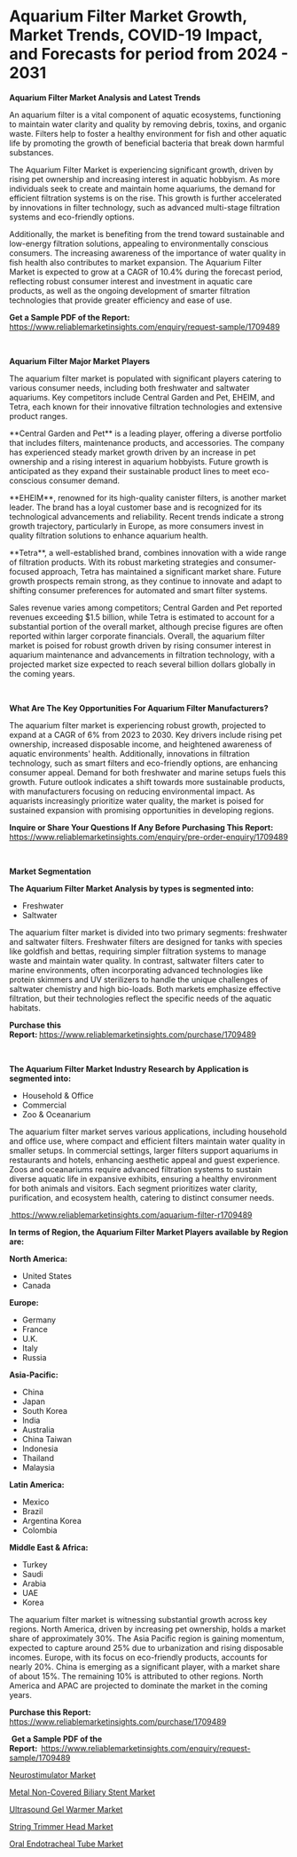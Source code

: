 <p><h1>Aquarium Filter Market Growth, Market Trends, COVID-19 Impact, and Forecasts for period from 2024 - 2031</h1></p><p><strong>Aquarium Filter Market Analysis and Latest Trends</strong></p>
<p><p>An aquarium filter is a vital component of aquatic ecosystems, functioning to maintain water clarity and quality by removing debris, toxins, and organic waste. Filters help to foster a healthy environment for fish and other aquatic life by promoting the growth of beneficial bacteria that break down harmful substances. </p><p>The Aquarium Filter Market is experiencing significant growth, driven by rising pet ownership and increasing interest in aquatic hobbyism. As more individuals seek to create and maintain home aquariums, the demand for efficient filtration systems is on the rise. This growth is further accelerated by innovations in filter technology, such as advanced multi-stage filtration systems and eco-friendly options. </p><p>Additionally, the market is benefiting from the trend toward sustainable and low-energy filtration solutions, appealing to environmentally conscious consumers. The increasing awareness of the importance of water quality in fish health also contributes to market expansion. The Aquarium Filter Market is expected to grow at a CAGR of 10.4% during the forecast period, reflecting robust consumer interest and investment in aquatic care products, as well as the ongoing development of smarter filtration technologies that provide greater efficiency and ease of use.</p></p>
<p><strong>Get a Sample PDF of the Report:&nbsp;</strong> <a href="https://www.reliablemarketinsights.com/enquiry/request-sample/1709489?utm_campaign=1606&utm_medium=2&utm_source=Github&utm_content=ia&utm_term=21102024&utm_id=aquarium-filter">https://www.reliablemarketinsights.com/enquiry/request-sample/1709489</a></p>
<p>&nbsp;</p>
<p><strong>Aquarium Filter Major Market Players</strong></p>
<p><p>The aquarium filter market is populated with significant players catering to various consumer needs, including both freshwater and saltwater aquariums. Key competitors include Central Garden and Pet, EHEIM, and Tetra, each known for their innovative filtration technologies and extensive product ranges.</p><p>**Central Garden and Pet** is a leading player, offering a diverse portfolio that includes filters, maintenance products, and accessories. The company has experienced steady market growth driven by an increase in pet ownership and a rising interest in aquarium hobbyists. Future growth is anticipated as they expand their sustainable product lines to meet eco-conscious consumer demand.</p><p>**EHEIM**, renowned for its high-quality canister filters, is another market leader. The brand has a loyal customer base and is recognized for its technological advancements and reliability. Recent trends indicate a strong growth trajectory, particularly in Europe, as more consumers invest in quality filtration solutions to enhance aquarium health.</p><p>**Tetra**, a well-established brand, combines innovation with a wide range of filtration products. With its robust marketing strategies and consumer-focused approach, Tetra has maintained a significant market share. Future growth prospects remain strong, as they continue to innovate and adapt to shifting consumer preferences for automated and smart filter systems.</p><p>Sales revenue varies among competitors; Central Garden and Pet reported revenues exceeding $1.5 billion, while Tetra is estimated to account for a substantial portion of the overall market, although precise figures are often reported within larger corporate financials. Overall, the aquarium filter market is poised for robust growth driven by rising consumer interest in aquarium maintenance and advancements in filtration technology, with a projected market size expected to reach several billion dollars globally in the coming years.</p></p>
<p>&nbsp;</p>
<p><strong>What Are The Key Opportunities For Aquarium Filter Manufacturers?</strong></p>
<p><p>The aquarium filter market is experiencing robust growth, projected to expand at a CAGR of 6% from 2023 to 2030. Key drivers include rising pet ownership, increased disposable income, and heightened awareness of aquatic environments' health. Additionally, innovations in filtration technology, such as smart filters and eco-friendly options, are enhancing consumer appeal. Demand for both freshwater and marine setups fuels this growth. Future outlook indicates a shift towards more sustainable products, with manufacturers focusing on reducing environmental impact. As aquarists increasingly prioritize water quality, the market is poised for sustained expansion with promising opportunities in developing regions.</p></p>
<p><strong>Inquire or Share Your Questions If Any Before Purchasing This Report:</strong> <a href="https://www.reliablemarketinsights.com/enquiry/pre-order-enquiry/1709489?utm_campaign=1606&utm_medium=2&utm_source=Github&utm_content=ia&utm_term=21102024&utm_id=aquarium-filter">https://www.reliablemarketinsights.com/enquiry/pre-order-enquiry/1709489</a></p>
<p>&nbsp;</p>
<p><strong>Market Segmentation</strong></p>
<p><strong>The Aquarium Filter Market Analysis by types is segmented into:</strong></p>
<p><ul><li>Freshwater</li><li>Saltwater</li></ul></p>
<p><p>The aquarium filter market is divided into two primary segments: freshwater and saltwater filters. Freshwater filters are designed for tanks with species like goldfish and bettas, requiring simpler filtration systems to manage waste and maintain water quality. In contrast, saltwater filters cater to marine environments, often incorporating advanced technologies like protein skimmers and UV sterilizers to handle the unique challenges of saltwater chemistry and high bio-loads. Both markets emphasize effective filtration, but their technologies reflect the specific needs of the aquatic habitats.</p></p>
<p><strong>Purchase this Report:&nbsp;</strong><a href="https://www.reliablemarketinsights.com/purchase/1709489?utm_campaign=1606&utm_medium=2&utm_source=Github&utm_content=ia&utm_term=21102024&utm_id=aquarium-filter">https://www.reliablemarketinsights.com/purchase/1709489</a></p>
<p>&nbsp;</p>
<p><strong>The Aquarium Filter Market Industry Research by Application is segmented into:</strong></p>
<p><ul><li>Household & Office</li><li>Commercial</li><li>Zoo & Oceanarium</li></ul></p>
<p><p>The aquarium filter market serves various applications, including household and office use, where compact and efficient filters maintain water quality in smaller setups. In commercial settings, larger filters support aquariums in restaurants and hotels, enhancing aesthetic appeal and guest experience. Zoos and oceanariums require advanced filtration systems to sustain diverse aquatic life in expansive exhibits, ensuring a healthy environment for both animals and visitors. Each segment prioritizes water clarity, purification, and ecosystem health, catering to distinct consumer needs.</p></p>
<p><a href="https://www.reliablemarketinsights.com/aquarium-filter-r1709489?utm_campaign=1606&utm_medium=2&utm_source=Github&utm_content=ia&utm_term=21102024&utm_id=aquarium-filter">&nbsp;https://www.reliablemarketinsights.com/aquarium-filter-r1709489</a></p>
<p><strong>In terms of Region, the Aquarium Filter Market Players available by Region are:</strong></p>
<p>
    <p> <strong> North America: </strong>
        <ul>
            <li>United States</li>
            <li>Canada</li>
        </ul>
        </p> 
    <p> <strong> Europe: </strong>
        <ul>
            <li>Germany</li>
            <li>France</li>
            <li>U.K.</li>
            <li>Italy</li>
            <li>Russia</li>
        </ul>
        </p> 
    <p> <strong> Asia-Pacific: </strong>
        <ul>
            <li>China</li>
            <li>Japan</li>
            <li>South Korea</li>
            <li>India</li>
            <li>Australia</li>
            <li>China Taiwan</li>
            <li>Indonesia</li>
            <li>Thailand</li>
            <li>Malaysia</li>
        </ul>
        </p> 
    <p> <strong> Latin America: </strong>
        <ul>
            <li>Mexico</li>
            <li>Brazil</li>
            <li>Argentina Korea</li>
            <li>Colombia</li>
        </ul>
        </p> 
    <p> <strong> Middle East & Africa: </strong>
        <ul>
            <li>Turkey</li>
            <li>Saudi</li>
            <li>Arabia</li>
            <li>UAE</li>
            <li>Korea</li>
        </ul>
    </p>
    </p>
<p><p>The aquarium filter market is witnessing substantial growth across key regions. North America, driven by increasing pet ownership, holds a market share of approximately 30%. The Asia Pacific region is gaining momentum, expected to capture around 25% due to urbanization and rising disposable incomes. Europe, with its focus on eco-friendly products, accounts for nearly 20%. China is emerging as a significant player, with a market share of about 15%. The remaining 10% is attributed to other regions. North America and APAC are projected to dominate the market in the coming years.</p></p>
<p><strong>Purchase this Report: </strong><a href="https://www.reliablemarketinsights.com/purchase/1709489?utm_campaign=1606&utm_medium=2&utm_source=Github&utm_content=ia&utm_term=21102024&utm_id=aquarium-filter">https://www.reliablemarketinsights.com/purchase/1709489</a></p>
<p>&nbsp;<strong>Get a Sample PDF of the Report:&nbsp;&nbsp;</strong><a href="https://www.reliablemarketinsights.com/enquiry/request-sample/1709489?utm_campaign=1606&utm_medium=2&utm_source=Github&utm_content=ia&utm_term=21102024&utm_id=aquarium-filter">https://www.reliablemarketinsights.com/enquiry/request-sample/1709489</a></p>
<p><strong></strong></p>
<p><p><a href="https://www.linkedin.com/pulse/neurostimulator-mosaic-piecing-together-global-market-dynamics-56tee?utm_campaign=1606&utm_medium=2&utm_source=Github&utm_content=ia&utm_term=21102024&utm_id=aquarium-filter">Neurostimulator Market</a></p><p><a href="https://www.linkedin.com/pulse/metal-non-covered-biliary-stent-market-penetration-strategies-qfq6e?utm_campaign=1606&utm_medium=2&utm_source=Github&utm_content=ia&utm_term=21102024&utm_id=aquarium-filter">Metal Non-Covered Biliary Stent Market</a></p><p><a href="https://www.linkedin.com/pulse/ultrasound-gel-warmer-market-outlook-share-analysis--9t2ae?utm_campaign=1606&utm_medium=2&utm_source=Github&utm_content=ia&utm_term=21102024&utm_id=aquarium-filter">Ultrasound Gel Warmer Market</a></p><p><a href="https://issuu.com/reportprime-2/docs/string-trimmer-head-market-size-203_968afc6d33ce65?utm_campaign=1606&utm_medium=2&utm_source=Github&utm_content=ia&utm_term=21102024&utm_id=aquarium-filter">String Trimmer Head Market</a></p><p><a href="https://www.linkedin.com/pulse/oral-endotracheal-tube-market-outlook-share-analysis-growth-4oeoe?utm_campaign=1606&utm_medium=2&utm_source=Github&utm_content=ia&utm_term=21102024&utm_id=aquarium-filter">Oral Endotracheal Tube Market</a></p></p>